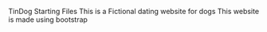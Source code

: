 TinDog Starting Files
This is a Fictional dating website for dogs 
This website is made using bootstrap
